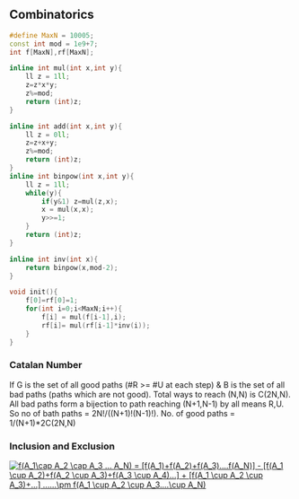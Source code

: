 ## Combinatorics

```cpp
#define MaxN = 10005;
const int mod = 1e9+7;
int f[MaxN],rf[MaxN];

inline int mul(int x,int y){ 
    ll z = 1ll;
    z=z*x*y;
    z%=mod;
    return (int)z;
}

inline int add(int x,int y){
    ll z = 0ll;
    z=z+x+y;
    z%=mod;
    return (int)z;
}
inline int binpow(int x,int y){
    ll z = 1ll;
    while(y){
        if(y&1) z=mul(z,x);
        x = mul(x,x);
        y>>=1;
    }
    return (int)z;
}

inline int inv(int x){
    return binpow(x,mod-2);
}

void init(){
    f[0]=rf[0]=1;
    for(int i=0;i<MaxN;i++){
        f[i] = mul(f[i-1],i);
        rf[i]= mul(rf[i-1]*inv(i));
    }
}
```

### Catalan Number
<a name="a"/>

If G is the set of all good paths (#R >= #U at each step) & B is the set of all bad paths (paths which are not good). Total ways to reach (N,N) is C(2N,N).
All bad paths form a bijection to path reaching (N+1,N-1) by all means R,U. So no of bath paths = 2N!/((N+1)!(N-1)!). No. of good paths = 1/(N+1)*2C(2N,N)
 
### Inclusion and Exclusion
<a name="b"/>

<a href="https://www.codecogs.com/eqnedit.php?latex=f(A_1\cap&space;A_2&space;\cap&space;A_3&space;...&space;A_N)&space;=&space;[f(A_1)&plus;f(A_2)&plus;f(A_3)....f(A_N)]&space;-&space;[f(A_1&space;\cup&space;A_2)&plus;f(A_2&space;\cup&space;A_3)&plus;f(A_3&space;\cup&space;A_4)...]&space;&plus;&space;[f(A_1&space;\cup&space;A_2&space;\cup&space;A_3)&plus;...]&space;......\pm&space;f(A_1&space;\cup&space;A_2&space;\cup&space;A_3....\cup&space;A_N)" target="_blank"><img src="https://latex.codecogs.com/gif.latex?f(A_1\cap&space;A_2&space;\cap&space;A_3&space;...&space;A_N)&space;=&space;[f(A_1)&plus;f(A_2)&plus;f(A_3)....f(A_N)]&space;-&space;[f(A_1&space;\cup&space;A_2)&plus;f(A_2&space;\cup&space;A_3)&plus;f(A_3&space;\cup&space;A_4)...]&space;&plus;&space;[f(A_1&space;\cup&space;A_2&space;\cup&space;A_3)&plus;...]&space;......\pm&space;f(A_1&space;\cup&space;A_2&space;\cup&space;A_3....\cup&space;A_N)" title="f(A_1\cap A_2 \cap A_3 ... A_N) = [f(A_1)+f(A_2)+f(A_3)....f(A_N)] - [f(A_1 \cup A_2)+f(A_2 \cup A_3)+f(A_3 \cup A_4)...] + [f(A_1 \cup A_2 \cup A_3)+...] ......\pm f(A_1 \cup A_2 \cup A_3....\cup A_N)" /></a>

